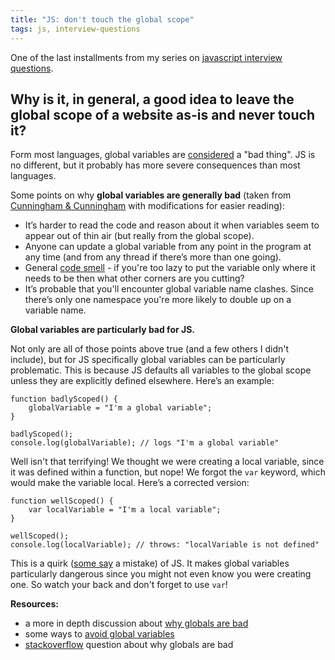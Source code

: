 ```yaml
---
title: "JS: don't touch the global scope"
tags: js, interview-questions
---
```


One of the last installments from my series on [javascript interview questions](https://github.com/h5bp/Front-end-Developer-Interview-Questions#js).

## Why is it, in general, a good idea to leave the global scope of a website as-is and never touch it?

Form most languages, global variables are [considered](http://en.wikipedia.org/wiki/Global_variable#Use) a "bad thing". JS is no different, but it probably has more severe consequences than most languages.

Some points on why **global variables are generally bad** (taken from [Cunningham & Cunningham](http://c2.com/cgi/wiki?GlobalVariablesAreBad) with modifications for easier reading):

* It’s harder to read the code and reason about it when variables seem to appear out of thin air (but really from the global scope).
* Anyone can update a global variable from any point in the program at any time (and from any thread if there’s more than one going).
* General [code smell](http://en.wikipedia.org/wiki/Code_smell) - if you're too lazy to put the variable only where it needs to be then what other corners are you cutting?
* It’s probable that you'll encounter global variable name clashes. Since there’s only one namespace you're more likely to double up on a variable name.

**Global variables are particularly bad for JS.**

Not only are all of those points above true (and a few others I didn't include), but for JS specifically global variables can be particularly problematic. This is because JS defaults all variables to the global scope unless they are explicitly defined elsewhere. Here’s an example:

```
function badlyScoped() {
    globalVariable = "I'm a global variable";
}

badlyScoped();
console.log(globalVariable); // logs "I'm a global variable"
```

Well isn't that terrifying! We thought we were creating a local variable, since it was defined within a function, but nope! We forgot the `var` keyword, which would make the variable local. Here’s a corrected version:

```
function wellScoped() {
    var localVariable = "I'm a local variable";
}

wellScoped();
console.log(localVariable); // throws: "localVariable is not defined"
```

This is a quirk ([some say](http://www.amazon.com/JavaScript-Good-Parts-Douglas-Crockford/dp/0596517742) a mistake) of JS. It makes global variables particularly dangerous since you might not even know you were creating one. So watch your back and don't forget to use `var`!

**Resources:**

* a more in depth discussion about [why globals are bad](http://c2.com/cgi/wiki?GlobalVariablesAreBad)
* some ways to [avoid global variables](http://stackoverflow.com/questions/1841916/how-to-avoid-global-variables-in-javascript)
* [stackoverflow](http://stackoverflow.com/questions/2613310/ive-heard-global-variables-are-bad-what-alternative-solution-should-i-use) question about why globals are bad




